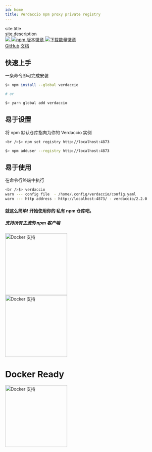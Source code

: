 ```yaml
---
id: home
title: Verdaccio npm proxy private registry
---
```



<div class="top-section-home">
    <div class="logo-section"></div>

<div class="title-section">
    site.title
</div>

<div class="subtitle-section">
    site.description
</div>

<div class="badges">
        <span>
                <a href="https://github.com/verdaccio/verdaccio">
                        <img src="https://img.shields.io/github/stars/verdaccio/verdaccio.svg?style=social&label=Star&maxAge=3600" style="max-width:100%;">
                </a>
        </span>
        <span>
                <a href="https://www.npmjs.org/package/verdaccio">
                        <img src="https://img.shields.io/npm/v/verdaccio.svg" alt="npm 版本徽章">
                </a>
        </span>
        <span>
                <a href="https://www.npmjs.org/package/verdaccio">
                        <img src="https://camo.githubusercontent.com/81e53cc0a99c3ae97709fa66232a5807c346c61e/687474703a2f2f696d672e736869656c64732e696f2f6e706d2f646d2f76657264616363696f2e737667" alt="下载数量徽章" data-canonical-src="http://img.shields.io/npm/dm/verdaccio.svg" style="max-width:100%;">
                </a>
        </span>
</div>

<div class="link-section">
        <a href="https://github.com/verdaccio" title="Github verdaccio page">GitHub</a>
        <a href="https://github.com/verdaccio/verdaccio/tree/master/wiki" title="Documentation">文档</a>
</div>


</div> 

## 快速上手

一条命令即可完成安装

```sh
$> npm install --global verdaccio

# or

$> yarn global add verdaccio

```

## 易于设置

将 npm 默认仓库指向为你的 Verdaccio 实例

```sh
<br />$> npm set registry http://localhost:4873

$> npm adduser --registry http://localhost:4873

```

## 易于使用

在命令行终端中执行

```sh
<br />$> verdaccio
warn --- config file  - /home/.config/verdaccio/config.yaml
warn --- http address - http://localhost:4873/ - verdaccio/2.2.0

```

#### 就这么简单! 开始使用你的 **私有 npm 仓库吧**。

##### 支持所有主流的 npm 客户端

<div class="client-support">
    <div class="client">
        <img src="css/icon/npm-logo.svg" alt="Docker 支持" width="200"/>
    </div>
    <div class="client">
        <img src="css/icon/yarn-logo.svg" alt="Docker 支持" width="200"/>
    </div>
</div>

<div class="section">
    <h1>
        Docker Ready
    </h1>
    <a href="https://github.com/verdaccio/verdaccio/blob/master/wiki/docker.md" target="_blank">
        <img src="css/icon/docker.jpeg" alt="Docker 支持" width="200"/>
    </a>
</div>
